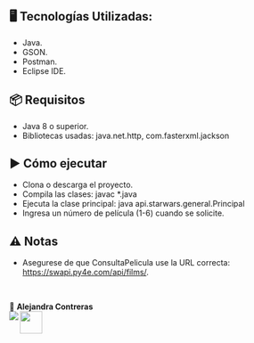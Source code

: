 ## 🖥️ Tecnologías Utilizadas:

- Java.
- GSON.
- Postman.
- Eclipse IDE.

## 📦 Requisitos

- Java 8 o superior.
- Bibliotecas usadas: java.net.http, com.fasterxml.jackson <!-- para JSON, si se usa -->

## ▶️ Cómo ejecutar

- Clona o descarga el proyecto.
- Compila las clases: javac *.java
- Ejecuta la clase principal: java api.starwars.general.Principal
- Ingresa un número de película (1-6) cuando se solicite.

## ⚠️ Notas

- Asegurese de que ConsultaPelicula use la URL correcta: https://swapi.py4e.com/api/films/.
</br>

💙 <strong>Alejandra Contreras</strong></br>
<a href="https://www.linkedin.com/in/alejandraconb-dev/" target="_blank">
<img align="left"  src="https://img.shields.io/badge/-LinkedIn-%230077B5?style=for-the-badge&logo=linkedin&logoColor=white" target="_blank"></a>
<img align="center" src="https://raw.githubusercontent.com/Tarikul-Islam-Anik/Animated-Fluent-Emojis/master/Emojis/Smilies/Relieved%20Face.png" target="_blank" height="40"></a>
